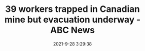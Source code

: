 ---
"title": "39 workers trapped in Canadian mine but evacuation underway - ABC News"
"date": "2021-9-28 3:29:38"
"feed_name": "GOOGLENEWSMINING"
"feed_website": "https://news.google.com/search?q=mining%2Bincident&hl=en-US&gl=US&ceid=US:en"
"feed_rss": "https://news.google.com/rss/search?q=mining%2Bincident&hl=en-US&gl=US&ceid=US:en"
"link": "https://abcnews.go.com/International/wireStory/39-workers-trapped-canadian-mine-evacuation-underway-80271867"
"source": "{'href': 'https://abcnews.go.com', 'title': 'ABC News'}"
"file": "_posts/2021-1-1-88eb3eac6c3e6f8573ef5f3bee9e55746e6edea3.md"
"accident": "0"
"drilling": "0"
"dead": "0"
"injured": "0"
"where": "unknown site"
"place": "unknown place"
---